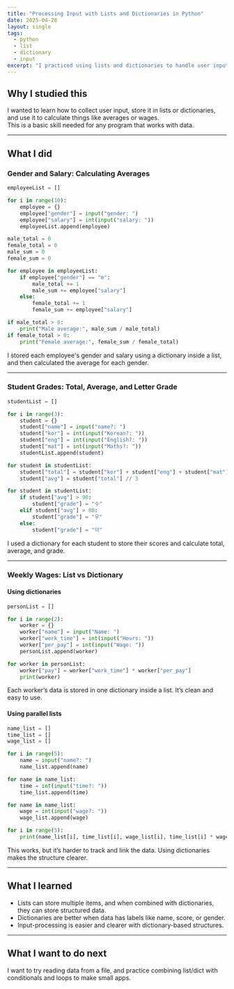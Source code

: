 ```yaml
---
title: "Processing Input with Lists and Dictionaries in Python"
date: 2025-04-28
layout: single
tags:
  - python
  - list
  - dictionary
  - input
excerpt: "I practiced using lists and dictionaries to handle user input, calculate averages and wages, and compare different ways to store structured data."
---
```


## Why I studied this

I wanted to learn how to collect user input, store it in lists or dictionaries, and use it to calculate things like averages or wages.  
This is a basic skill needed for any program that works with data.

---

## What I did

### Gender and Salary: Calculating Averages

```python
employeeList = []

for i in range(10):
    employee = {}
    employee["gender"] = input("gender: ")
    employee["salary"] = int(input("salary: "))
    employeeList.append(employee)

male_total = 0
female_total = 0
male_sum = 0
female_sum = 0

for employee in employeeList:
    if employee["gender"] == "m":
        male_total += 1
        male_sum += employee["salary"]
    else:
        female_total += 1
        female_sum += employee["salary"]

if male_total > 0:
    print("Male average:", male_sum / male_total)
if female_total > 0:
    print("Female average:", female_sum / female_total)
```

I stored each employee's gender and salary using a dictionary inside a list, and then calculated the average for each gender.

---

### Student Grades: Total, Average, and Letter Grade

```python
studentList = []

for i in range(3):
    student = {}
    student["name"] = input("name?: ")
    student["kor"] = int(input("Korean?: "))
    student["eng"] = int(input("English?: "))
    student["mat"] = int(input("Maths?: "))
    studentList.append(student)

for student in studentList:
    student["total"] = student["kor"] + student["eng"] + student["mat"]
    student["avg"] = student["total"] // 3

for student in studentList:
    if student["avg"] > 90:
        student["grade"] = "수"
    elif student["avg"] > 80:
        student["grade"] = "우"
    else:
        student["grade"] = "미"
```

I used a dictionary for each student to store their scores and calculate total, average, and grade.

---

### Weekly Wages: List vs Dictionary

#### Using dictionaries

```python
personList = []

for i in range(2):
    worker = {}
    worker["name"] = input("Name: ")
    worker["work_time"] = int(input("Hours: "))
    worker["per_pay"] = int(input("Wage: "))
    personList.append(worker)

for worker in personList:
    worker["pay"] = worker["work_time"] * worker["per_pay"]
    print(worker)
```

Each worker’s data is stored in one dictionary inside a list. It’s clean and easy to use.

#### Using parallel lists

```python
name_list = []
time_list = []
wage_list = []

for i in range(5):
    name = input("name?: ")
    name_list.append(name)

for name in name_list:
    time = int(input("time?: "))
    time_list.append(time)

for name in name_list:
    wage = int(input("wage?: "))
    wage_list.append(wage)

for i in range(5):
    print(name_list[i], time_list[i], wage_list[i], time_list[i] * wage_list[i])
```

This works, but it’s harder to track and link the data. Using dictionaries makes the structure clearer.

---

## What I learned

- Lists can store multiple items, and when combined with dictionaries, they can store structured data.
- Dictionaries are better when data has labels like name, score, or gender.
- Input-processing is easier and clearer with dictionary-based structures.

---

## What I want to do next

I want to try reading data from a file, and practice combining list/dict with conditionals and loops to make small apps.
